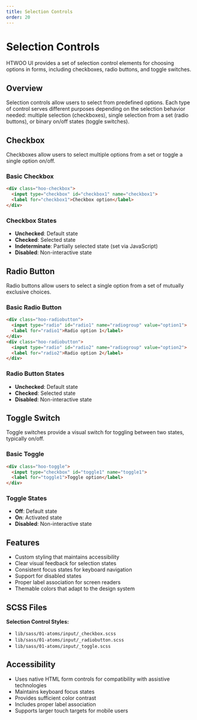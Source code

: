 ```yaml
---
title: Selection Controls
order: 20
---
```


# Selection Controls

HTWOO UI provides a set of selection control elements for choosing options in forms, including checkboxes, radio buttons, and toggle switches.

## Overview

Selection controls allow users to select from predefined options. Each type of control serves different purposes depending on the selection behavior needed: multiple selection (checkboxes), single selection from a set (radio buttons), or binary on/off states (toggle switches).

## Checkbox

Checkboxes allow users to select multiple options from a set or toggle a single option on/off.

### Basic Checkbox

```html
<div class="hoo-checkbox">
  <input type="checkbox" id="checkbox1" name="checkbox1">
  <label for="checkbox1">Checkbox option</label>
</div>
```

### Checkbox States

- **Unchecked**: Default state
- **Checked**: Selected state
- **Indeterminate**: Partially selected state (set via JavaScript)
- **Disabled**: Non-interactive state

## Radio Button

Radio buttons allow users to select a single option from a set of mutually exclusive choices.

### Basic Radio Button

```html
<div class="hoo-radiobutton">
  <input type="radio" id="radio1" name="radiogroup" value="option1">
  <label for="radio1">Radio option 1</label>
</div>
<div class="hoo-radiobutton">
  <input type="radio" id="radio2" name="radiogroup" value="option2">
  <label for="radio2">Radio option 2</label>
</div>
```

### Radio Button States

- **Unchecked**: Default state
- **Checked**: Selected state
- **Disabled**: Non-interactive state

## Toggle Switch

Toggle switches provide a visual switch for toggling between two states, typically on/off.

### Basic Toggle

```html
<div class="hoo-toggle">
  <input type="checkbox" id="toggle1" name="toggle1">
  <label for="toggle1">Toggle option</label>
</div>
```

### Toggle States

- **Off**: Default state
- **On**: Activated state
- **Disabled**: Non-interactive state

## Features

- Custom styling that maintains accessibility
- Clear visual feedback for selection states
- Consistent focus states for keyboard navigation
- Support for disabled states
- Proper label association for screen readers
- Themable colors that adapt to the design system

## SCSS Files

**Selection Control Styles:**
- `lib/sass/01-atoms/input/_checkbox.scss`
- `lib/sass/01-atoms/input/_radiobutton.scss`
- `lib/sass/01-atoms/input/_toggle.scss`

## Accessibility

- Uses native HTML form controls for compatibility with assistive technologies
- Maintains keyboard focus states
- Provides sufficient color contrast
- Includes proper label association
- Supports larger touch targets for mobile users
